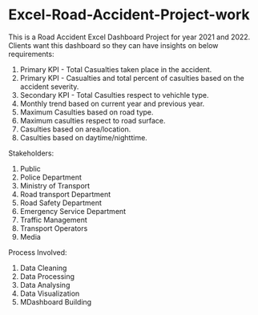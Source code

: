 # Excel-Road-Accident-Project-work
This is a Road Accident Excel Dashboard Project for year 2021 and 2022. Clients want this dashboard so they can have insights on below requirements:
1. Primary KPI - Total Casualties taken place in the accident.
2. Primary KPI - Casualties and total percent of casulties based on the accident severity.
3. Secondary KPI - Total Casulties respect to vehichle type.
4. Monthly trend based on current year and previous year.
5. Maximum Casulties based on road type.
6. Maximum casulties respect to road surface.
7. Casulties based on area/location.
8. Casulties based on daytime/nighttime.


Stakeholders:
1. Public
2. Police Department
3. Ministry of Transport
4. Road transport Department
5. Road Safety Department
6. Emergency Service Department
7. Traffic Management
8. Transport Operators
9. Media 


Process Involved:
1. Data Cleaning
2. Data Processing
3. Data Analysing 
4. Data Visualization
5. MDashboard Building
